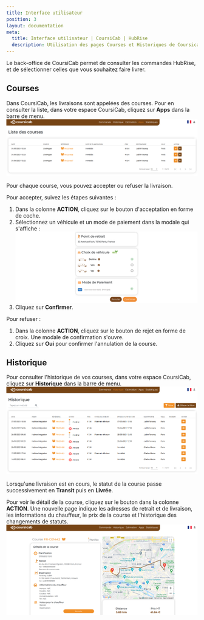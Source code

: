 ```yaml
---
title: Interface utilisateur
position: 3
layout: documentation
meta:
  title: Interface utilisateur | CoursiCab | HubRise
  description: Utilisation des pages Courses et Historiques de Coursicab. Connectez vos apps et transmettez vos commandes au service de livraison à la demande CoursiCab.
---
```


Le back-office de CoursiCab permet de consulter les commandes HubRise, et de sélectionner celles que vous souhaitez faire livrer.

## Courses

Dans CoursiCab, les livraisons sont appelées des courses. Pour en consulter la liste, dans votre espace CoursiCab, cliquez sur **Apps** dans la barre de menu.
![Interface utilisateur - Liste des courses](../images/005-fr-coursicab-courses.png)

Pour chaque course, vous pouvez accepter ou refuser la livraison.

Pour accepter, suivez les étapes suivantes :

1. Dans la colonne **ACTION**, cliquez sur le bouton d'acceptation en forme de coche.
1. Sélectionnez un véhicule et un mode de paiement dans la modale qui s'affiche :
![Interface utilisateur - Accepter une course](../images/008-fr-accepter-course.png)
1. Cliquez sur **Confirmer**.

Pour refuser :

1. Dans la colonne **ACTION**, cliquez sur le bouton de rejet en forme de croix. Une modale de confirmation s'ouvre.
1. Cliquez sur **Oui** pour confirmer l'annulation de la course.

## Historique

Pour consulter l'historique de vos courses, dans votre espace CoursiCab, cliquez sur **Historique** dans la barre de menu.
![Interface utilisateur - Historique](../images/006-fr-coursicab-historique.png)

Lorsqu'une livraison est en cours, le statut de la course passe successivement en **Transit** puis en **Livrée**.

Pour voir le détail de la course, cliquez sur le bouton dans la colonne **ACTION**. Une nouvelle page indique les adresses de retrait et de livraison, les informations du chauffeur, le prix de la course et l'historique des changements de statuts.
![Interface utilisateur - Détail de la course](../images/007-fr-coursicab-detail-course.png)
